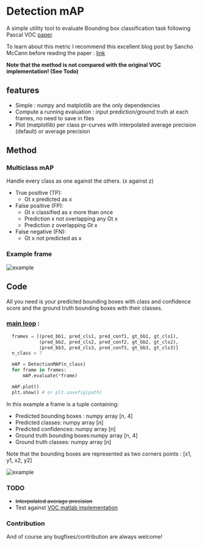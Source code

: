 # Detection mAP

A simple utility tool to evaluate Bounding box classification task following Pascal VOC [paper](http://homepages.inf.ed.ac.uk/ckiw/postscript/ijcv_voc09.pdf).

To learn about this metric I recommend this excellent blog post by Sancho McCann before reading the paper : [link](https://sanchom.wordpress.com/2011/09/01/precision-recall)

**Note that the method is not compared with the original VOC implementation! (See Todo)**

## features
- Simple : numpy and matplotlib are the only dependencies
- Compute a running evaluation : input prediction/ground truth at each frames, no need to save in files
- Plot (matplotlib) per class pr-curves with interpolated average precision (default) or average precision

## Method
### Multiclass mAP
Handle every class as one against the others. (x against z)
- True positive (TP):
    - Gt x predicted as x
- False positive (FP):
    - Gt x classified as x more than once
    - Prediction x not overlapping any Gt x
    - Prediction z overlapping Gt x
- False negative (FN):
    - Gt x not predicted as x
### Example frame
![example](https://github.com/MathGaron/mean_average_precision/raw/master/image/example_frame.png "example frame")

## Code
All you need is your predicted bounding boxes with class and confidence score and the ground truth bounding boxes with their classes.

### [main loop](https://github.com/MathGaron/mean_average_precision/blob/master/mean_average_precision/example.py) :
```python
  frames = [(pred_bb1, pred_cls1, pred_conf1, gt_bb1, gt_cls1),
            (pred_bb2, pred_cls2, pred_conf2, gt_bb2, gt_cls2),
            (pred_bb3, pred_cls3, pred_conf3, gt_bb3, gt_cls3)]
  n_class = 7

  mAP = DetectionMAP(n_class)
  for frame in frames:
      mAP.evaluate(*frame)

  mAP.plot()
  plt.show() # or plt.savefig(path)
```
In this example a frame is a tuple containing:
- Predicted bounding boxes :  numpy array [n, 4]
- Predicted classes:          numpy array [n]
- Predicted confidences:      numpy array [n]
- Ground truth bounding boxes:numpy array [n, 4]
- Ground truth classes:       numpy array [n]

Note that the bounding boxes are represented as two corners points : [x1, y1, x2, y2]

![example](https://github.com/MathGaron/mean_average_precision/raw/master/image/pr-curve.png "pr-curves")

### TODO
- ~~Interpolated average precision~~
- Test against [VOC matlab implementation](http://host.robots.ox.ac.uk/pascal/VOC/voc2012/htmldoc/devkit_doc.html)

### Contribution
And of course any bugfixes/contribution are always welcome!
